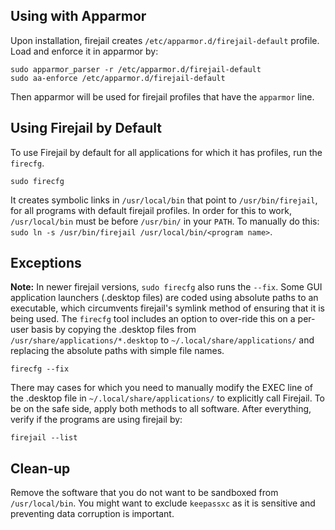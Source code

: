 ## Using with Apparmor
Upon installation, firejail creates `/etc/apparmor.d/firejail-default` profile. Load and enforce it in apparmor by:
```shell
sudo apparmor_parser -r /etc/apparmor.d/firejail-default
sudo aa-enforce /etc/apparmor.d/firejail-default
```
Then apparmor will be used for firejail profiles that have the `apparmor` line.

## Using Firejail by Default
To use Firejail by default for all applications for which it has profiles, run the `firecfg`.
```shell
sudo firecfg
```
It creates symbolic links in `/usr/local/bin` that point to `/usr/bin/firejail`, for all programs with default firejail profiles.
In order for this to work, `/usr/local/bin` must be before `/usr/bin/` in your `PATH`.
To manually do this: `sudo ln -s /usr/bin/firejail /usr/local/bin/<program name>`.
## Exceptions
**Note:** In newer firejail versions, `sudo firecfg` also runs the `--fix`.
Some GUI application launchers (.desktop files) are coded using absolute paths to an executable, which circumvents firejail's symlink method of ensuring that it is being used. The `firecfg` tool includes an option to over-ride this on a per-user basis by copying the .desktop files from `/usr/share/applications/*.desktop` to `~/.local/share/applications/` and replacing the absolute paths with simple file names.
```shell
firecfg --fix
```
There may cases for which you need to manually modify the EXEC line of the .desktop file in `~/.local/share/applications/` to explicitly call Firejail. To be on the safe side, apply both methods to all software.
After everything, verify if the programs are using firejail by:
```shell
firejail --list
```
## Clean-up
Remove the software that you do not want to be sandboxed from `/usr/local/bin`. You might want to exclude `keepassxc` as it is sensitive and preventing data corruption is important.
